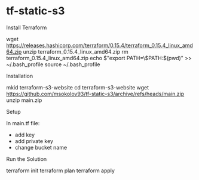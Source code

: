 # tf-static-s3

Install Terraform

wget https://releases.hashicorp.com/terraform/0.15.4/terraform_0.15.4_linux_amd64.zip
unzip terraform_0.15.4_linux_amd64.zip
rm terraform_0.15.4_linux_amd64.zip
echo $"export PATH=\$PATH:$(pwd)" >> ~/.bash_profile
source ~/.bash_profile

Installation

mkid terraform-s3-website
cd terraform-s3-website
wget https://github.com/msokolov93/tf-static-s3/archive/refs/heads/main.zip
unzip main.zip

Setup

In main.tf file:
- add key
- add private key
- change bucket name

Run the Solution

terraform init
terraform plan
terraform apply

